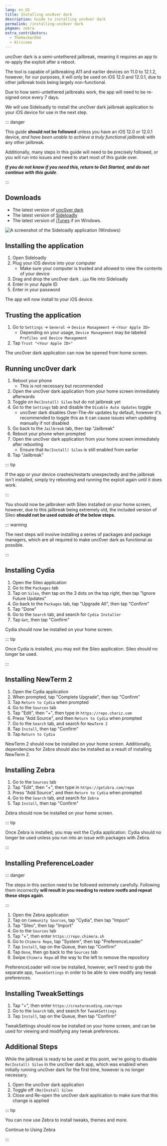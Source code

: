 ```yaml
---
lang: en_US
title: Installing unc0ver dark
description: Guide to installing unc0ver dark
permalink: /installing-unc0ver dark
pkgman: zebra
extra_contributors:
  - TheHacker894
  - Alriceee
---
```


<!-- 

The only reason this guide exists is because iOS 12.0.1 (and presumably, iOS 12.0 as well) are unable to successfully strap with all other existing jailbreak tools (Latest Chimera will strap but is incredibly broken and unusable, Chimera 1.3.9 will strap but have a non-functional Sileo, and everything else will generally panic the device while strapping)

The literal millisecond this situation improves I am nuking this guide completely because this is genuinely a fucking atrocity and I deserve to get crucified for even writing this 

-->

unc0ver dark is a <router-link to="/types-of-jailbreak/#semi-untethered-jailbreaks">semi-untethered jailbreak</router-link>, meaning it requires an app to re-apply the exploit after a reboot.

The tool is capable of jailbreaking A11 and earlier devices on 11.0 to 12.1.2, however, for our purposes, it will only be used on iOS 12.0 and 12.0.1, due to other jailbreak tools being largely non-functional.

Due to how semi-untethered jailbreaks work, the app will need to be <router-link to="/resigning-apps">re-signed</router-link> once every 7 days.

We will use Sideloadly to install the unc0ver dark jailbreak application to your iOS device for use in the next step.

::: danger

This guide **should not be followed** unless you have an iOS 12.0 or 12.0.1 device, *and have been unable to achieve a truly functional jailbreak* with any other jailbreak.

Additionally, many steps in this guide will need to be precisely followed, or you will run into issues and need to start most of this guide over.

***If you do not know if you need this, return to <router-link to="/get-started">Get Started</router-link>, and do not continue with this guide***.

:::

## Downloads

- The latest version of [unc0ver dark](https://dark.diatr.us/)
- The latest version of [Sideloadly](https://sideloadly.io/)
- The latest version of [iTunes](https://www.apple.com/itunes/download/win64) if on Windows.

![A screenshot of the Sideloadly application (Windows)](/assets/images/sideloadly_win.png)

## Installing the application

1. Open Sideloadly
1. Plug your iOS device into your computer
    - Make sure your computer is trusted and allowed to view the contents of your device
1. Drag and drop the unc0ver dark `.ipa` file into Sideloadly
1. Enter in your Apple ID
1. Enter in your password

The app will now install to your iOS device.

## Trusting the application

1. Go to `Settings` -> `General` -> `Device Management` -> `<Your Apple ID>`
    - Depending on your usage, `Device Management` may be labeled `Profiles and Device Management`
1. Tap `Trust "<Your Apple ID>"`

The unc0ver dark application can now be opened from home screen.

## Running unc0ver dark

1. Reboot your phone
    - This is not necessary but recommended
1. Open the unc0ver dark application from your home screen immediately afterwards
1. Toggle on `Re(Install) Sileo` but do not jailbreak yet
1. Go to the `Settings` tab and disable the `Disable Auto Updates` toggle
    - unc0ver dark disables Over-The-Air updates by default, however it's recommended to toggle this as it can cause issues when updating manually if not disabled
1. Go back to the `Jailbreak` tab, then tap "Jailbreak"
1. Reboot your phone when prompted
1. Open the unc0ver dark application from your home screen immediately after rebooting
    - Ensure that `Re(Install) Sileo` is still enabled from earlier
1. Tap "Jailbreak"

::: tip

If the app or your device crashes/restarts unexpectedly and the jailbreak isn't installed, simply try rebooting and running the exploit again until it does work.

:::

You should now be jailbroken with Sileo installed on your home screen, however, due to this jailbreak being extremely old, the included version of Sileo **should not be used outside of the below steps**.

::: warning

The next steps will involve installing a series of packages and package managers, which are all required to make unc0ver dark as functional as possible.

:::

## Installing Cydia

1. Open the Sileo application
1. Go to the `Packages` tab
1. Tap on `Sileo`, then tap on the 3 dots on the top right, then tap "Ignore Future Updates"
1. Go back to the `Packages` tab, tap "Upgrade All", then tap "Confirm"
1. Tap "Done"
1. Go to the `Search` tab, and search for `Cydia Installer`
1. Tap `Get`, then tap "Confirm"

Cydia should now be installed on your home screen. 

::: tip

Once Cydia is installed, you may exit the Sileo application. Sileo should no longer be used.

:::

## Installing NewTerm 2

1. Open the Cydia application
1. When prompted, tap "Complete Upgrade", then tap "Confirm"
1. Tap `Return to Cydia` when prompted
1. Go to the `Sources` tab
1. Tap "Edit", then "+", then type in `https://repo.chariz.com`
1. Press "Add Source", and then `Return to Cydia` when prompted
1. Go to the `Search` tab, and search for `NewTerm 2`
1. Tap `Install`, then tap "Confirm"
1. Tap `Return to Cydia`

NewTerm 2 should now be installed on your home screen. Additionally, dependencies for Zebra should also be installed as a result of installing NewTerm 2.

## Installing Zebra

1. Go to the `Sources` tab
1. Tap "Edit", then "+", then type in `https://getzbra.com/repo`
1. Press "Add Source", and then `Return to Cydia` when prompted
1. Go to the `Search` tab, and search for `Zebra`
1. Tap `Install`, then tap "Confirm"

Zebra should now be installed on your home screen.

::: tip

Once Zebra is installed, you may exit the Cydia application. Cydia should no longer be used unless you run into an issue with packages with Zebra.

:::

## Installing PreferenceLoader

::: danger

The steps in this section need to be followed extremely carefully. Following them incorrectly **will result in you needing to restore rootfs and repeat these steps again**.

:::

1. Open the Zebra application
1. Tap on `Community Sources`, tap "Cydia", then tap "Import"
1. Tap "Sileo", then tap "Import"
1. Go to the `Sources` tab
1. Tap "+", then enter `https://repo.chimera.sh`
1. Go to `Chimera Repo`, tap "System", then tap "PreferenceLoader"
1. Tap `Install`, tap on the Queue, then tap "Confirm"
1. Tap `Done`, then go back to the `Sources` tab
1. Swipe `Chimera Repo` all the way to the left to remove the repository

PreferenceLoader will now be installed, however, we'll need to grab the separate app, `TweakSettings` in order to be able to view modify any tweak preferences.

## Installing TweakSettings

1. Tap "+", then enter `https://creaturecoding.com/repo`
1. Go to the `Search` tab, and search for `TweakSettings`
1. Tap `Install`, tap on the Queue, then tap "Confirm"

TweakSettings should now be installed on your home screen, and can be used for viewing and modifying any tweak preferences.

## Additional Steps

While the jailbreak is ready to be used at this point, we're going to disable `Re(Install) Sileo` in the unc0ver dark app, which was enabled when initially running unc0ver dark for the first time, however is no longer necessary.

1. Open the unc0ver dark application
1. Toggle off `(Re)Install Sileo`
1. Close and Re-open the unc0ver dark application to make sure that this change is applied

::: tip

You can now use Zebra to install <router-link to="/faq/#what-are-tweaks">tweaks</router-link>, themes and more.

Continue to <router-link to="/using-zebra">Using Zebra</router-link>

:::